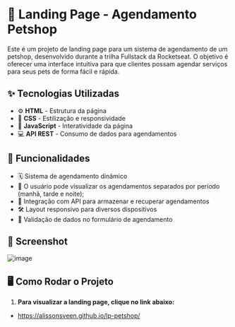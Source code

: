# 🐾 Landing Page - Agendamento Petshop

Este é um projeto de landing page para um sistema de agendamento de um petshop, desenvolvido durante a trilha Fullstack da Rocketseat. O objetivo é oferecer uma interface intuitiva para que clientes possam agendar serviços para seus pets de forma fácil e rápida.

## ✨ Tecnologias Utilizadas

- ⚙️ **HTML** - Estrutura da página
- 🎨 **CSS** - Estilização e responsividade
- 🔬 **JavaScript** - Interatividade da página
- 💻 **API REST** - Consumo de dados para agendamentos

## 📝 Funcionalidades

- 🗓 Sistema de agendamento dinâmico
- 📅 O usuário pode visualizar os agendamentos separados por período (manhã, tarde e noite);
- 💼 Integração com API para armazenar e recuperar agendamentos
- 🛠️ Layout responsivo para diversos dispositivos
- 🔐 Validação de dados no formulário de agendamento

## 📸 Screenshot
![image](https://github.com/user-attachments/assets/92343b55-53ef-4c29-917d-1aa15d5c7cb2)


## 🖥️ Como Rodar o Projeto 
1. **Para visualizar a landing page, clique no link abaixo:**
 - https://alissonsveen.github.io/lp-petshop/



